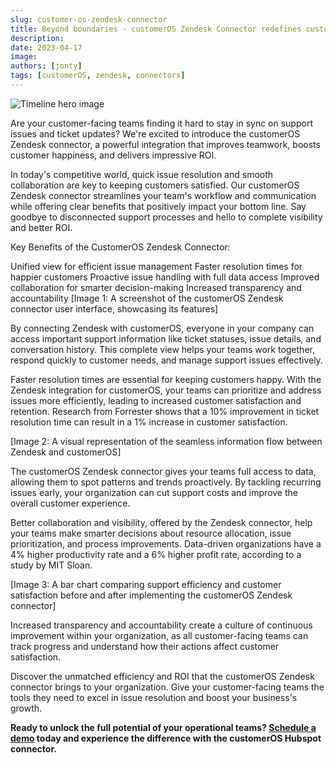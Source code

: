 ```yaml
---
slug: customer-os-zendesk-connector
title: Beyond boundaries - customerOS Zendesk Connector redefines customer support
description: 
date: 2023-04-17
image: 
authors: [jonty]
tags: [customerOS, zendesk, connectors]
---
```


![Timeline hero image](images/hero/)

Are your customer-facing teams finding it hard to stay in sync on support issues and ticket updates? We're excited to introduce the customerOS Zendesk connector, a powerful integration that improves teamwork, boosts customer happiness, and delivers impressive ROI.

In today's competitive world, quick issue resolution and smooth collaboration are key to keeping customers satisfied. Our customerOS Zendesk connector streamlines your team's workflow and communication while offering clear benefits that positively impact your bottom line. Say goodbye to disconnected support processes and hello to complete visibility and better ROI.

Key Benefits of the CustomerOS Zendesk Connector:

Unified view for efficient issue management
Faster resolution times for happier customers
Proactive issue handling with full data access
Improved collaboration for smarter decision-making
Increased transparency and accountability
[Image 1: A screenshot of the customerOS Zendesk connector user interface, showcasing its features]

By connecting Zendesk with customerOS, everyone in your company can access important support information like ticket statuses, issue details, and conversation history. This complete view helps your teams work together, respond quickly to customer needs, and manage support issues effectively.

Faster resolution times are essential for keeping customers happy. With the Zendesk integration for customerOS, your teams can prioritize and address issues more efficiently, leading to increased customer satisfaction and retention. Research from Forrester shows that a 10% improvement in ticket resolution time can result in a 1% increase in customer satisfaction.

[Image 2: A visual representation of the seamless information flow between Zendesk and customerOS]

The customerOS Zendesk connector gives your teams full access to data, allowing them to spot patterns and trends proactively. By tackling recurring issues early, your organization can cut support costs and improve the overall customer experience.

Better collaboration and visibility, offered by the Zendesk connector, help your teams make smarter decisions about resource allocation, issue prioritization, and process improvements. Data-driven organizations have a 4% higher productivity rate and a 6% higher profit rate, according to a study by MIT Sloan.

[Image 3: A bar chart comparing support efficiency and customer satisfaction before and after implementing the customerOS Zendesk connector]

Increased transparency and accountability create a culture of continuous improvement within your organization, as all customer-facing teams can track progress and understand how their actions affect customer satisfaction.

Discover the unmatched efficiency and ROI that the customerOS Zendesk connector brings to your organization. Give your customer-facing teams the tools they need to excel in issue resolution and boost your business's growth.


**Ready to unlock the full potential of your operational teams? [Schedule a demo][demo] today and experience the difference with the customerOS Hubspot connector.**

<!---References--->

[demo]: /
[forbes]: https://www.forbes.com/sites/forbestechcouncil/2019/12/17/reality-check-still-spending-more-time-gathering-instead-of-analyzing/
[sloan]: http://ebusiness.mit.edu/research/papers/2011.12_Brynjolfsson_Hitt_Kim_Strength%20in%20Numbers_302.pdf
[timeline]: /blog/timeline-improves-customer-relationships/
